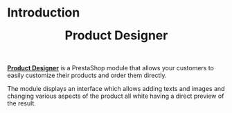 # Introduction

<div style="text-align: center; margin-bottom: 50px;">
  <div>
    <img srcset="/productdesigner/images/productdesigner-logo.png 2x">
  </div>
  <strong style="font-size: 2em;">Product Designer</strong>
</div>

[**Product Designer**](https://addons.prestashop.com/product.php?id_product=30176) is a PrestaShop module that allows your customers to easily customize their products and order them directly.

The module displays an interface which allows adding texts and images and changing various aspects of the product
all white having a direct preview of the result.

<img srcset="/productdesigner/images/interface.jpg 2x">

<img srcset="/productdesigner/images/interface-2.jpg 2x">
